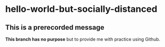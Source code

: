 # hello-world-but-socially-distanced
## This is a prerecorded message
**This branch has no purpose** but to provide me with practice using Github.
